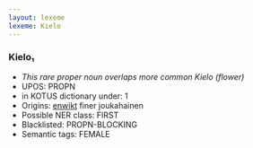 ```yaml
---
layout: lexeme
lexeme: Kielo
---
```


###  Kielo₁

* _This rare proper noun overlaps more common *Kielo* (flower)_
* UPOS:  PROPN
* in KOTUS dictionary under:  1
* Origins: [enwikt](https://en.wiktionary.org/wiki/Kielo) finer joukahainen 
* Possible NER class:  FIRST
* Blacklisted:  PROPN-BLOCKING
* Semantic tags:  FEMALE


